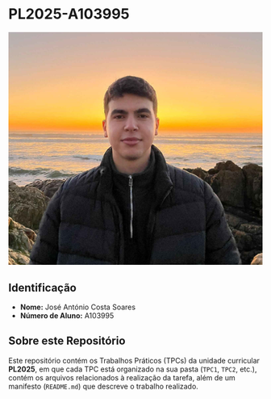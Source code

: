 # PL2025-A103995

![José Soares](images/josesoares.jpg)  

## Identificação  
- **Nome:** José António Costa Soares
- **Número de Aluno:** A103995

## Sobre este Repositório  
Este repositório contém os Trabalhos Práticos (TPCs) da unidade curricular **PL2025**, em que cada TPC está organizado na sua pasta (`TPC1`, `TPC2`, etc.), contém os arquivos relacionados à realização da tarefa, além de um manifesto (`README.md`) que descreve o trabalho realizado.  
